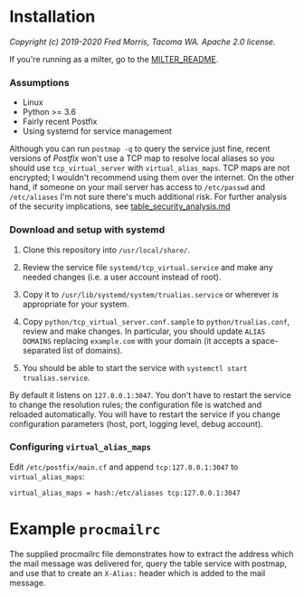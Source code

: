 # Installation

_Copyright (c) 2019-2020 Fred Morris, Tacoma WA. Apache 2.0 license._

If you're running as a milter, go to the [MILTER_README](https://github.com/m3047/trualias/blob/master/install/MILTER_README.md).

### Assumptions

* Linux
* Python >= 3.6
* Fairly recent Postfix
* Using systemd for service management

Although you can run `postmap -q` to query the service just fine, recent versions of _Postfix_ won't use a TCP map
to resolve local aliases so you should use `tcp_virtual_server` with `virtual_alias_maps`. TCP maps are not encrypted; I wouldn't recommend using them over the internet. On the other hand,
if someone on your mail server has access to `/etc/passwd` and `/etc/aliases` I'm not sure there's much additional
risk. For further analysis of the security implications, see [table_security_analysis.md](https://github.com/m3047/trualias/blob/master/install/table_security_analysis.md)

### Download and setup with systemd

1) Clone this repository into `/usr/local/share/`.

2) Review the service file `systemd/tcp_virtual.service` and make any needed changes (i.e. a user account instead of root).

2) Copy it to `/usr/lib/systemd/system/trualias.service` or wherever is appropriate for your system.

4) Copy `python/tcp_virtual_server.conf.sample` to `python/trualias.conf`, review and make changes. In particular, you should update `ALIAS DOMAINS` replacing `example.com` with your domain (it accepts a space-separated list of domains).

5) You should be able to start the service with `systemctl start trualias.service`.

By default it listens on `127.0.0.1:3047`. You don't have to restart the service to change the resolution rules; the
configuration file is watched and reloaded automatically. You will have to restart the service if you change configuration
parameters (host, port, logging level, debug account).

### Configuring `virtual_alias_maps`

Edit `/etc/postfix/main.cf` and append `tcp:127.0.0.1:3047` to `virtual_alias_maps`:

```
virtual_alias_maps = hash:/etc/aliases tcp:127.0.0.1:3047
```

# Example `procmailrc`

The supplied procmailrc file demonstrates how to extract the address which the mail message was delivered for,
query the table service with postmap, and use that to create an `X-Alias:` header which is added to the mail message.
